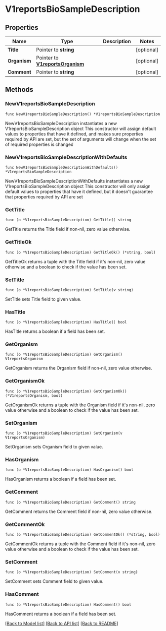 # V1reportsBioSampleDescription

## Properties

Name | Type | Description | Notes
------------ | ------------- | ------------- | -------------
**Title** | Pointer to **string** |  | [optional] 
**Organism** | Pointer to [**V1reportsOrganism**](V1reportsOrganism.md) |  | [optional] 
**Comment** | Pointer to **string** |  | [optional] 

## Methods

### NewV1reportsBioSampleDescription

`func NewV1reportsBioSampleDescription() *V1reportsBioSampleDescription`

NewV1reportsBioSampleDescription instantiates a new V1reportsBioSampleDescription object
This constructor will assign default values to properties that have it defined,
and makes sure properties required by API are set, but the set of arguments
will change when the set of required properties is changed

### NewV1reportsBioSampleDescriptionWithDefaults

`func NewV1reportsBioSampleDescriptionWithDefaults() *V1reportsBioSampleDescription`

NewV1reportsBioSampleDescriptionWithDefaults instantiates a new V1reportsBioSampleDescription object
This constructor will only assign default values to properties that have it defined,
but it doesn't guarantee that properties required by API are set

### GetTitle

`func (o *V1reportsBioSampleDescription) GetTitle() string`

GetTitle returns the Title field if non-nil, zero value otherwise.

### GetTitleOk

`func (o *V1reportsBioSampleDescription) GetTitleOk() (*string, bool)`

GetTitleOk returns a tuple with the Title field if it's non-nil, zero value otherwise
and a boolean to check if the value has been set.

### SetTitle

`func (o *V1reportsBioSampleDescription) SetTitle(v string)`

SetTitle sets Title field to given value.

### HasTitle

`func (o *V1reportsBioSampleDescription) HasTitle() bool`

HasTitle returns a boolean if a field has been set.

### GetOrganism

`func (o *V1reportsBioSampleDescription) GetOrganism() V1reportsOrganism`

GetOrganism returns the Organism field if non-nil, zero value otherwise.

### GetOrganismOk

`func (o *V1reportsBioSampleDescription) GetOrganismOk() (*V1reportsOrganism, bool)`

GetOrganismOk returns a tuple with the Organism field if it's non-nil, zero value otherwise
and a boolean to check if the value has been set.

### SetOrganism

`func (o *V1reportsBioSampleDescription) SetOrganism(v V1reportsOrganism)`

SetOrganism sets Organism field to given value.

### HasOrganism

`func (o *V1reportsBioSampleDescription) HasOrganism() bool`

HasOrganism returns a boolean if a field has been set.

### GetComment

`func (o *V1reportsBioSampleDescription) GetComment() string`

GetComment returns the Comment field if non-nil, zero value otherwise.

### GetCommentOk

`func (o *V1reportsBioSampleDescription) GetCommentOk() (*string, bool)`

GetCommentOk returns a tuple with the Comment field if it's non-nil, zero value otherwise
and a boolean to check if the value has been set.

### SetComment

`func (o *V1reportsBioSampleDescription) SetComment(v string)`

SetComment sets Comment field to given value.

### HasComment

`func (o *V1reportsBioSampleDescription) HasComment() bool`

HasComment returns a boolean if a field has been set.


[[Back to Model list]](../README.md#documentation-for-models) [[Back to API list]](../README.md#documentation-for-api-endpoints) [[Back to README]](../README.md)


